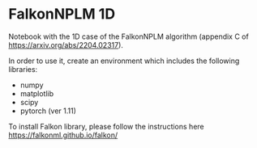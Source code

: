 # FalkonNPLM 1D

Notebook with the 1D case of the FalkonNPLM algorithm (appendix C of https://arxiv.org/abs/2204.02317).

In order to use it, create an environment which includes the following libraries:
- numpy
- matplotlib
- scipy
- pytorch (ver 1.11)

To install Falkon library, please follow the instructions here https://falkonml.github.io/falkon/
